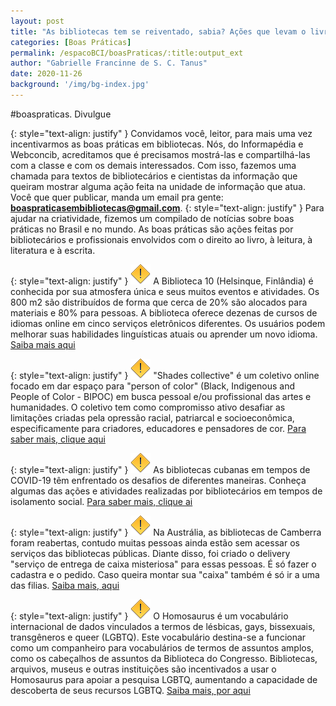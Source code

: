 ```yaml
---
layout: post
title: "As bibliotecas tem se reiventado, sabia? Ações que levam o livro, a leitura e informação."
categories: [Boas Práticas]
permalink: /espacoBCI/boasPraticas/:title:output_ext
author: "Gabrielle Francinne de S. C. Tanus"
date: 2020-11-26
background: '/img/bg-index.jpg'
---
```

#boaspraticas. Divulgue

{: style="text-align: justify" }
Convidamos você, leitor, para mais uma vez incentivarmos as boas práticas em bibliotecas. Nós, do Informapédia e Webconcib, acreditamos que é precisamos mostrá-las e compartilhá-las com a classe e com os demais interessados. Com isso, fazemos uma chamada para textos de bibliotecários e cientistas da informação que queiram mostrar alguma ação feita na unidade de informação que atua. Você que quer publicar, manda um email pra gente: **boaspraticasembibliotecas@gmail.com**.
{: style="text-align: justify" }
Para ajudar na criatividade, fizemos um compilado de notícias sobre boas práticas no Brasil e no mundo. As boas práticas são ações feitas por bibliotecários e profissionais envolvidos com o direito ao livro, à leitura, à literatura e à escrita. 

{: style="text-align: justify" }
![](/img/warning.png) A Biblioteca 10 (Helsinque, Finlândia) é conhecida por sua atmosfera única e seus muitos eventos e atividades. Os 800 m2 são distribuídos de forma que cerca de 20% são alocados para materiais e 80% para pessoas. A biblioteca oferece dezenas de cursos de idiomas online em cinco serviços eletrônicos diferentes. Os usuários podem melhorar suas habilidades linguísticas atuais ou aprender um novo idioma. [Saiba mais aqui](https://www.helmet.fi/en-US/eLibrary/Online_Courses)

{: style="text-align: justify" }
![](/img/warning.png) "Shades collective" é um coletivo online focado em dar espaço para "person of color" (Black, Indigenous and People of Color - BIPOC) em busca pessoal e/ou profissional das artes e humanidades. O coletivo tem como compromisso ativo desafiar as limitações criadas pela opressão racial, patriarcal e socioeconômica, especificamente para criadores, educadores e pensadores de cor. [Para saber mais, clique aqui](https://www.shadescollective.com/)

{: style="text-align: justify" }
![](/img/warning.png) As bibliotecas cubanas em tempos de COVID-19 têm enfrentado os desafios de diferentes maneiras. Conheça algumas das ações e atividades realizadas por bibliotecários em tempos de isolamento social. [Para saber mais, clique ai](https://www.cubahora.cu/sociedad/los-bibliotecarios-cubanos-en-tiempos-de-covid-19)

{: style="text-align: justify" }
![](/img/warning.png) Na Austrália, as bibliotecas de Camberra foram reabertas, contudo muitas pessoas ainda estão sem acessar os serviços das bibliotecas públicas. Diante disso, foi criado o delivery "serviço de entrega de caixa misteriosa" para essas pessoas. É só fazer o cadastra e o pedido. Caso queira montar sua "caixa" também é só ir a uma das filias. [Saiba mais, aqui](https://www.library.act.gov.au/services/mystery-box-delivery-service)

{: style="text-align: justify" }
![](/img/warning.png) O Homosaurus é um vocabulário internacional de dados vinculados a termos de lésbicas, gays, bissexuais, transgêneros e queer (LGBTQ). Este vocabulário destina-se a funcionar como um companheiro para vocabulários de termos de assuntos amplos, como os cabeçalhos de assuntos da Biblioteca do Congresso. Bibliotecas, arquivos, museus e outras instituições são incentivados a usar o Homosaurus para apoiar a pesquisa LGBTQ, aumentando a capacidade de descoberta de seus recursos LGBTQ. [Saiba mais, por aqui](http://homosaurus.org/) 


